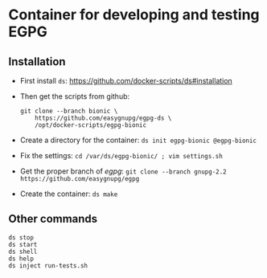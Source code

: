 # Container for developing and testing EGPG

## Installation

  - First install `ds`: https://github.com/docker-scripts/ds#installation

  - Then get the scripts from github:
    ```
    git clone --branch bionic \
        https://github.com/easygnupg/egpg-ds \
        /opt/docker-scripts/egpg-bionic
    ```

  - Create a directory for the container: `ds init egpg-bionic @egpg-bionic`

  - Fix the settings: `cd /var/ds/egpg-bionic/ ; vim settings.sh`

  - Get the proper branch of *egpg*: `git clone --branch gnupg-2.2 https://github.com/easygnupg/egpg`

  - Create the container: `ds make`


## Other commands

   ```
   ds stop
   ds start
   ds shell
   ds help
   ds inject run-tests.sh
   ```
